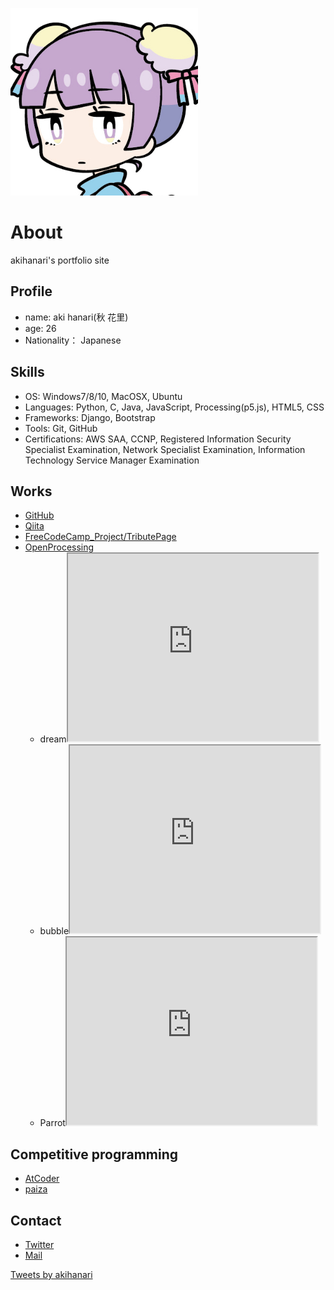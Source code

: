 ![profile-icon](icon.jpg)

# About
akihanari's portfolio site

## Profile
- name: aki hanari(秋 花里)
- age: 26
- Nationality： Japanese

## Skills
- OS: Windows7/8/10, MacOSX, Ubuntu
- Languages: Python, C, Java, JavaScript, Processing(p5.js), HTML5, CSS
- Frameworks: Django, Bootstrap
- Tools: Git, GitHub
- Certifications: AWS SAA, CCNP, Registered Information Security Specialist Examination, Network Specialist Examination, Information Technology Service Manager Examination

## Works
- [GitHub](https://akihanari.github.io/)
- [Qiita](https://qiita.com/akihanari)
- [FreeCodeCamp_Project/TributePage](https://codepen.io/akihanari/pen/NWqYOgP)
- [OpenProcessing](https://www.openprocessing.org/user/215370)
  - dream<iframe src="https://www.openprocessing.org/sketch/855253/embed/" width="400" height="300"></iframe>
  - bubble<iframe src="https://www.openprocessing.org/sketch/856669/embed/" width="400" height="300"></iframe>
  - Parrot<iframe src="https://www.openprocessing.org/sketch/857901/embed/" width="400" height="300"></iframe>

## Competitive programming
- [AtCoder](https://atcoder.jp/users/akihanari)
- [paiza](https://paiza.jp/challenges/glicko_rating_share/hg0ZADOUtamAhhCCnh6UzExEa8VrNChOvu2qsOS57eg?133631980)

## Contact
- [Twitter](https://twitter.com/akihanari)
- [Mail](akihanari@gmail.com)

<a class="twitter-timeline" data-width="400" data-height="600" data-theme="dark" href="https://twitter.com/akihanari?ref_src=twsrc%5Etfw">Tweets by akihanari</a> <script async src="https://platform.twitter.com/widgets.js" charset="utf-8"></script>


